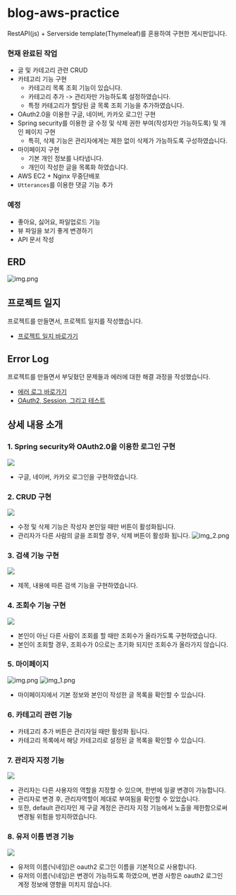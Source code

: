 # blog-aws-practice
RestAPI(js) + Serverside template(Thymeleaf)를 혼용하여 구현한 게시판입니다.

### 현재 완료된 작업
- 글 및 카테고리 관련 CRUD
- 카테고리 기능 구현
  - 카테고리 목록 조회 기능이 있습니다.
  - 카테고리 추가 -> 관리자만 가능하도록 설정하였습니다.
  - 특정 카테고리가 할당된 글 목록 조회 기능을 추가하였습니다.
- OAuth2.0을 이용한 구글, 네이버, 카카오 로그인 구현
- Spring security를 이용한 글 수정 및 삭제 권한 부여(작성자만 가능하도록) 및 개인 페이지 구현
  - 특히, 삭제 기능은 관리자에게는 제한 없이 삭제가 가능하도록 구성하였습니다.
- 마이페이지 구현
  - 기본 개인 정보를 나타냅니다.
  - 개인이 작성한 글을 목록화 하였습니다.
- AWS EC2 + Nginx 무중단배포
- `Utterances`를 이용한 댓글 기능 추가

### 예정
- 좋아요, 싫어요, 파일업로드 기능
- 뷰 파일을 보기 좋게 변경하기
- API 문서 작성

## ERD
![img.png](readmeImg/img.png)

## 프로젝트 일지
프로젝트를 만들면서, 프로젝트 일지를 작성했습니다.
- [프로젝트 일지 바로가기](https://robust-price-530.notion.site/049dff13906643878a9f2c7e40ee44f3)


## Error Log
프로젝트를 만들면서 부딪혔던 문제들과 에러에 대한 해결 과정을 작성했습니다.
- [에러 로그 바로가기](https://robust-price-530.notion.site/ERROR-LOG-5e4b68af096b40f480c4c023c4e797c5)
- [OAuth2, Session, 그리고 테스트](https://velog.io/@kimsy8979/OAuth2-Session-%EA%B7%B8%EB%A6%AC%EA%B3%A0-%ED%85%8C%EC%8A%A4%ED%8A%B8)

## 상세 내용 소개

### 1. Spring security와 OAuth2.0을 이용한 로그인 구현
![](readmeImg/gif/1.login.gif)
- 구글, 네이버, 카카오 로그인을 구현하였습니다.
### 2. CRUD 구현
![](readmeImg/gif/2.CRUD.gif)
- 수정 및 삭제 기능은 작성자 본인일 때만 버튼이 활성화됩니다.
- 관리자가 다른 사람의 글을 조회할 경우, 삭제 버튼이 활성화 됩니다.
  ![img_2.png](readmeImg/img_3.png)
### 3. 검색 기능 구현
![](readmeImg/gif/3.search.gif)
- 제목, 내용에 따른 검색 기능을 구현하였습니다.
### 4. 조회수 기능 구현
![](readmeImg/gif/4.조회수.gif)
- 본인이 아닌 다른 사람이 조회를 할 때만 조회수가 올라가도록 구현하였습니다.
- 본인이 조회할 경우, 조회수가 0으로는 초기화 되지만 조회수가 올라가지 않습니다.
### 5. 마이페이지
![img.png](readmeImg/img_4.png)
![img_1.png](readmeImg/img_5.png)
- 마이페이지에서 기본 정보와 본인이 작성한 글 목록을 확인할 수 있습니다.

### 6. 카테고리 관련 기능
- 카테고리 추가 버튼은 관리자일 때만 활성화 됩니다.
- 카테고리 목록에서 해당 카테고리로 설정된 글 목록을 확인할 수 있습니다.

### 7. 관리자 지정 기능
![](readmeImg/gif/5.관리자_지정기능.gif)
- 관리자는 다른 사용자의 역할을 지정할 수 있으며, 한번에 일괄 변경이 가능합니다.
- 관리자로 변경 후, 관리자역할이 제대로 부여됨을 확인할 수 있었습니다.
- 또한, default 관리자인 제 구글 계정은 관리자 지정 기능에서 노출을 제한함으로써 변경될 위험을 방지하였습니다.

### 8. 유저 이름 변경 기능
![](readmeImg/gif/6.닉네임_변경.gif)
- 유저의 이름(닉네임)은 oauth2 로그인 이름을 기본적으로 사용합니다.
- 유저의 이름(닉네임)은 변경이 가능하도록 하였으며, 변경 사항은 oauth2 로그인 계정 정보에 영향을 미치지 않습니다.